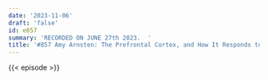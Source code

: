 ```yaml
---
date: '2023-11-06'
draft: 'false'
id: e857
summary: 'RECORDED ON JUNE 27th 2023.  '
title: '#857 Amy Arnsten: The Prefrontal Cortex, and How It Responds to Stress'
---
```

{{< episode >}}
